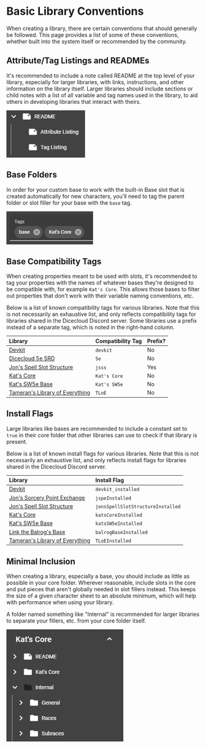 # Basic Library Conventions

When creating a library, there are certain conventions that should generally be followed. This page provides a list of some of these conventions, whether built into the system itself or recommended by the community.

## Attribute/Tag Listings and READMEs

It's recommended to include a note called README at the top level of your library, especially for larger libraries, with links, instructions, and other information on the library itself. Larger libraries should include sections or child notes with a list of all variable and tag names used in the library, to aid others in developing libraries that interact with theirs.

![An example README with attached attribute and tag lists.](../.gitbook/assets/image%20%2820%29.png)

## Base Folders

In order for your custom base to work with the built-in Base slot that is created automatically for new characters, you'll need to tag the parent folder or slot filler for your base with the `base` tag.

![The tags field for the Kat&apos;s Core parent folder.](../.gitbook/assets/image%20%2823%29.png)

## Base Compatibility Tags

When creating properties meant to be used with slots, it's recommended to tag your properties with the names of whatever bases they're designed to be compatible with, for example `Kat's Core`. This allows those bases to filter out properties that don't work with their variable naming conventions, etc.

Below is a list of known compatibility tags for various libraries. Note that this is not necessarily an exhaustive list, and only reflects compatibility tags for libraries shared in the Dicecloud Discord server. Some libraries use a prefix instead of a separate tag, which is noted in the right-hand column.

| Library | Compatibility Tag | Prefix? |
| :--- | :--- | :--- |
| [Devkit](https://beta.dicecloud.com/library/zE7NkWeJ6zvFYTiie) | `devkit` | No |
| [Dicecloud 5e SRD](https://beta.dicecloud.com/library/qkv8aptJH2fCXARcJ) | `5e` | No |
| [Jon's Spell Slot Structure](https://beta.dicecloud.com/library/2wuq3G9FM9bJ4sdsu) | `jsss` | Yes |
| [Kat's Core](https://beta.dicecloud.com/library/dGb2n9TEheo3PnAZa) | `Kat's Core` | No |
| [Kat's SW5e Base](https://beta.dicecloud.com/library/p8kemKHcXQQuDwmxE) | `Kat's SW5e` | No |
| [Tameran's Library of Everything](https://beta.dicecloud.com/library/hYPp44b6DvkgZkL2o) | `TLoE` | No |

## Install Flags

Large libraries like bases are recommended to include a constant set to `true` in their core folder that other libraries can use to check if that library is present.

Below is a list of known install flags for various libraries. Note that this is not necessarily an exhaustive list, and only reflects install flags for libraries shared in the Dicecloud Discord server.

| Library | Install Flag |
| :--- | :--- |
| [Devkit](https://beta.dicecloud.com/library/zE7NkWeJ6zvFYTiie) | `devkit_installed` |
| [Jon's Sorcery Point Exchange](https://beta.dicecloud.com/library/pnWpT9E76DejeCLxc) | `jspeInstalled` |
| [Jon's Spell Slot Structure](https://beta.dicecloud.com/library/2wuq3G9FM9bJ4sdsu) | `jonsSpellSlotStructureInstalled` |
| [Kat's Core](https://beta.dicecloud.com/library/dGb2n9TEheo3PnAZa) | `katsCoreInstalled` |
| [Kat's SW5e Base](https://beta.dicecloud.com/library/p8kemKHcXQQuDwmxE) | `katsSW5eInstalled` |
| [Link the Balrog's Base](https://beta.dicecloud.com/library/NMgBJwmFKjkxvM8HW) | `balrogBaseInstalled` |
| [Tameran's Library of Everything](https://beta.dicecloud.com/library/hYPp44b6DvkgZkL2o) | `TLoEInstalled` |

## Minimal Inclusion

When creating a library, especially a base, you should include as little as possible in your core folder. Wherever reasonable, include slots in the core and put pieces that aren't globally needed in slot fillers instead. This keeps the size of a given character sheet to an absolute minimum, which will help with performance when using your library.

A folder named something like "Internal" is recommended for larger libraries to separate your fillers, etc. from your core folder itself.

![An example Internal folder from Kat&apos;s Core, with subfolders for different types of fillers.](../.gitbook/assets/image%20%2824%29.png)

